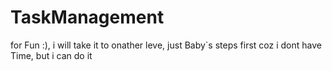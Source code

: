 # TaskManagement
for Fun :), i will take it to onather leve, just Baby`s steps first coz i dont have Time, but i can do it 
